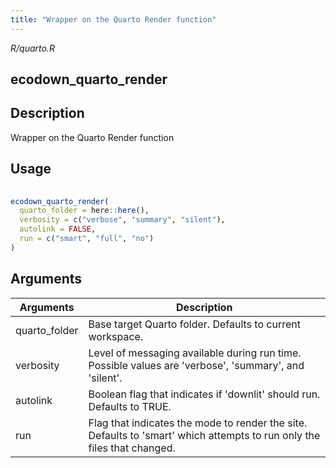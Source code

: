 ```yaml
---
title: "Wrapper on the Quarto Render function"
---
```


*R/quarto.R*

## ecodown_quarto_render

## Description
 Wrapper on the Quarto Render function 


## Usage
```r
 
ecodown_quarto_render( 
  quarto_folder = here::here(), 
  verbosity = c("verbose", "summary", "silent"), 
  autolink = FALSE, 
  run = c("smart", "full", "no") 
) 
```

## Arguments
|Arguments|Description|
|---|---|
| quarto_folder | Base target Quarto folder. Defaults to current workspace. |
| verbosity | Level of messaging available during run time. Possible values are 'verbose', 'summary', and 'silent'. |
| autolink | Boolean flag that indicates if 'downlit' should run. Defaults to TRUE. |
| run | Flag that indicates the mode to render the site. Defaults to 'smart' which attempts to run only the files that changed. |







